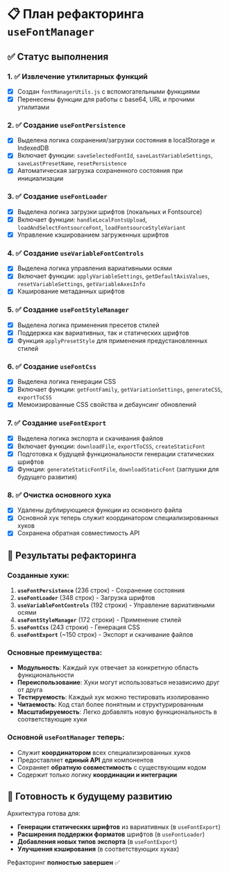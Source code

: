 # 📋 План рефакторинга `useFontManager`

## ✅ Статус выполнения

### 1. ✅ Извлечение утилитарных функций
- [x] Создан `fontManagerUtils.js` с вспомогательными функциями
- [x] Перенесены функции для работы с base64, URL и прочими утилитами

### 2. ✅ Создание `useFontPersistence` 
- [x] Выделена логика сохранения/загрузки состояния в localStorage и IndexedDB
- [x] Включает функции: `saveSelectedFontId`, `saveLastVariableSettings`, `saveLastPresetName`, `resetPersistence`
- [x] Автоматическая загрузка сохраненного состояния при инициализации

### 3. ✅ Создание `useFontLoader`
- [x] Выделена логика загрузки шрифтов (локальных и Fontsource)
- [x] Включает функции: `handleLocalFontsUpload`, `loadAndSelectFontsourceFont`, `loadFontsourceStyleVariant`
- [x] Управление кэшированием загруженных шрифтов

### 4. ✅ Создание `useVariableFontControls`
- [x] Выделена логика управления вариативными осями
- [x] Включает функции: `applyVariableSettings`, `getDefaultAxisValues`, `resetVariableSettings`, `getVariableAxesInfo`
- [x] Кэширование метаданных шрифтов

### 5. ✅ Создание `useFontStyleManager`
- [x] Выделена логика применения пресетов стилей
- [x] Поддержка как вариативных, так и статических шрифтов
- [x] Функция `applyPresetStyle` для применения предустановленных стилей

### 6. ✅ Создание `useFontCss`
- [x] Выделена логика генерации CSS
- [x] Включает функции: `getFontFamily`, `getVariationSettings`, `generateCSS`, `exportToCSS`
- [x] Мемоизированные CSS свойства и дебаунсинг обновлений

### 7. ✅ Создание `useFontExport`
- [x] Выделена логика экспорта и скачивания файлов
- [x] Включает функции: `downloadFile`, `exportToCSS`, `createStaticFont`
- [x] Подготовка к будущей функциональности генерации статических шрифтов
- [x] Функции: `generateStaticFontFile`, `downloadStaticFont` (заглушки для будущего развития)

### 8. ✅ Очистка основного хука
- [x] Удалены дублирующиеся функции из основного файла
- [x] Основной хук теперь служит координатором специализированных хуков
- [x] Сохранена обратная совместимость API

## 🎯 Результаты рефакторинга

### Созданные хуки:
1. **`useFontPersistence`** (236 строк) - Сохранение состояния
2. **`useFontLoader`** (348 строк) - Загрузка шрифтов  
3. **`useVariableFontControls`** (192 строки) - Управление вариативными осями
4. **`useFontStyleManager`** (172 строки) - Применение стилей
5. **`useFontCss`** (243 строки) - Генерация CSS
6. **`useFontExport`** (~150 строк) - Экспорт и скачивание файлов

### Основные преимущества:
- **Модульность**: Каждый хук отвечает за конкретную область функциональности
- **Переиспользование**: Хуки могут использоваться независимо друг от друга
- **Тестируемость**: Каждый хук можно тестировать изолированно
- **Читаемость**: Код стал более понятным и структурированным
- **Масштабируемость**: Легко добавлять новую функциональность в соответствующие хуки

### Основной `useFontManager` теперь:
- Служит **координатором** всех специализированных хуков
- Предоставляет **единый API** для компонентов
- Сохраняет **обратную совместимость** с существующим кодом
- Содержит только логику **координации и интеграции**

## 🚀 Готовность к будущему развитию

Архитектура готова для:
- **Генерации статических шрифтов** из вариативных (в `useFontExport`)
- **Расширения поддержки форматов** шрифтов (в `useFontLoader`)
- **Добавления новых типов экспорта** (в `useFontExport`)
- **Улучшения кэширования** (в соответствующих хуках)

Рефакторинг **полностью завершен** ✅ 
